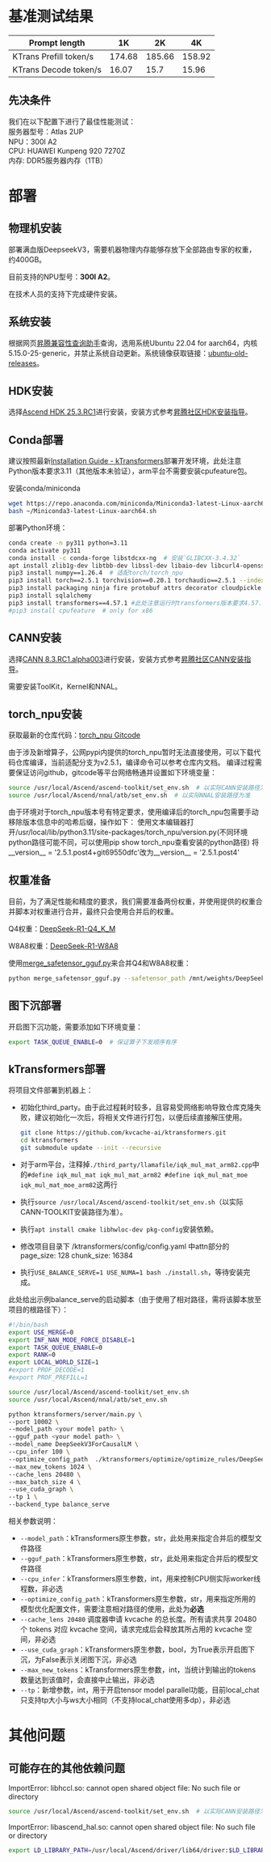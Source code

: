 # 基准测试结果

| Prompt length                     | 1K     | 2K     | 4K     |
| --------------------------------- | ------ | ------ | ------ |
| KTrans Prefill token/s | 174.68 | 185.66 | 158.92 |
| KTrans Decode token/s | 16.07 | 15.7 | 15.96 |

## 先决条件
我们在以下配置下进行了最佳性能测试： <br>
服务器型号：Atlas 2UP <br>
NPU：300I A2 <br>
CPU: HUAWEI Kunpeng 920 7270Z <br>
内存: DDR5服务器内存（1TB）

# 部署

## 物理机安装

部署满血版DeepseekV3，需要机器物理内存能够存放下全部路由专家的权重，约400GB。

目前支持的NPU型号：**300I A2**。

在技术人员的支持下完成硬件安装。

## 系统安装

根据网页[昇腾兼容性查询助手](https://www.hiascend.com/hardware/compatibility)查询，选用系统Ubuntu 22.04 for aarch64，内核5.15.0-25-generic，并禁止系统自动更新。系统镜像获取链接：[ubuntu-old-releases](https://mirrors.aliyun.com/oldubuntu-releases/releases/22.04)。

## HDK安装

选择[Ascend HDK 25.3.RC1](https://www.hiascend.com/hardware/firmware-drivers/community?product=4&model=32&cann=8.3.RC1.beta1&driver=Ascend+HDK+25.0.RC1)进行安装，安装方式参考[昇腾社区HDK安装指导](https://www.hiascend.com/document/detail/zh/CANNCommunityEdition/81RC1beta1/softwareinst/instg/instg_0005.html?Mode=PmIns&InstallType=local&OS=Ubuntu&Software=cannToolKit)。


## Conda部署

建议按照最新[Installation Guide - kTransformers](https://kvcache-ai.github.io/ktransformers/en/install.html)部署开发环境，此处注意Python版本要求3.11（其他版本未验证），arm平台不需要安装cpufeature包。

安装conda/miniconda

```bash
wget https://repo.anaconda.com/miniconda/Miniconda3-latest-Linux-aarch64.sh
bash ~/Miniconda3-latest-Linux-aarch64.sh
```

部署Python环境：

```bash
conda create -n py311 python=3.11
conda activate py311
conda install -c conda-forge libstdcxx-ng  # 安装`GLIBCXX-3.4.32`
apt install zlib1g-dev libtbb-dev libssl-dev libaio-dev libcurl4-openssl-dev
pip3 install numpy==1.26.4  # 适配torch/torch_npu
pip3 install torch==2.5.1 torchvision==0.20.1 torchaudio==2.5.1 --index-url https://download.pytorch.org/whl/cpu
pip3 install packaging ninja fire protobuf attrs decorator cloudpickle ml-dtypes scipy tornado absl-py psutil
pip3 install sqlalchemy
pip3 install transformers==4.57.1 #此处注意运行时transformers版本要求4.57.1(其他版本未验证)
#pip3 install cpufeature  # only for x86
```

## CANN安装

选择[CANN 8.3.RC1.alpha003](https://www.hiascend.com/developer/download/community/result?cann=8.3.RC1.alpha003&product=4&model=32)进行安装，安装方式参考[昇腾社区CANN安装指导](https://www.hiascend.com/document/detail/zh/CANNCommunityEdition/83RC1alpha003/softwareinst/instg/instg_quick.html?Mode=PmIns&OS=Ubuntu&Software=cannToolKit)。

需要安装ToolKit，Kernel和NNAL。

## torch_npu安装

获取最新的仓库代码：[torch_npu Gitcode](https://gitcode.com/Ascend/pytorch)

由于涉及新增算子，公网pypi内提供的torch_npu暂时无法直接使用，可以下载代码仓库编译，当前适配分支为v2.5.1，编译命令可以参考仓库内文档。
编译过程需要保证访问github，gitcode等平台网络畅通并设置如下环境变量：

```bash
source /usr/local/Ascend/ascend-toolkit/set_env.sh  # 以实际CANN安装路径为准
source /usr/local/Ascend/nnal/atb/set_env.sh  # 以实际NNAL安装路径为准
```
由于环境对于torch_npu版本号有特定要求，使用编译后的torch_npu包需要手动移除版本信息中的哈希后缀，操作如下：
使用文本编辑器打开/usr/local/lib/python3.11/site-packages/torch_npu/version.py(不同环境python路径可能不同，可以使用pip show torch_npu查看安装的python路径)
将__version__ = '2.5.1.post4+git69550dfc'改为__version__ = '2.5.1.post4'


## 权重准备

目前，为了满足性能和精度的要求，我们需要准备两份权重，并使用提供的权重合并脚本对权重进行合并，最终只会使用合并后的权重。

Q4权重：[DeepSeek-R1-Q4_K_M](https://modelscope.cn/models/unsloth/DeepSeek-R1-GGUF/files)

W8A8权重：[DeepSeek-R1-W8A8](https://modelers.cn/models/MindSpore-Lab/DeepSeek-R1-W8A8/tree/main)

使用[merge_safetensor_gguf.py](../../merge_tensors/merge_safetensor_gguf.py)来合并Q4和W8A8权重：

```bash
python merge_safetensor_gguf.py --safetensor_path /mnt/weights/DeepSeek-R1-Q4_K_M --gguf_path /mnt/weights/DeepSeek-R1-W8A8 --output_path /mnt/weights/DeepSeek-R1-q4km-w8a8
```

## 图下沉部署

开启图下沉功能，需要添加如下环境变量：

```bash
export TASK_QUEUE_ENABLE=0  # 保证算子下发顺序有序
```


## kTransformers部署

将项目文件部署到机器上：

- 初始化third_party。由于此过程耗时较多，且容易受网络影响导致仓库克隆失败，建议初始化一次后，将相关文件进行打包，以便后续直接解压使用。
  ```bash
  git clone https://github.com/kvcache-ai/ktransformers.git
  cd ktransformers
  git submodule update --init --recursive
  ```
- 对于arm平台，注释掉`./third_party/llamafile/iqk_mul_mat_arm82.cpp`中的`#define iqk_mul_mat iqk_mul_mat_arm82 #define iqk_mul_mat_moe iqk_mul_mat_moe_arm82`这两行

- 执行`source /usr/local/Ascend/ascend-toolkit/set_env.sh`（以实际CANN-TOOLKIT安装路径为准）。
- 执行`apt install cmake libhwloc-dev pkg-config`安装依赖。
- 修改项目目录下 /ktransformers/config/config.yaml 中attn部分的page_size: 128  chunk_size: 16384
- 执行`USE_BALANCE_SERVE=1 USE_NUMA=1 bash ./install.sh`，等待安装完成。

此处给出示例balance_serve的启动脚本（由于使用了相对路径，需将该脚本放至项目的根路径下）：

```bash
#!/bin/bash
export USE_MERGE=0
export INF_NAN_MODE_FORCE_DISABLE=1
export TASK_QUEUE_ENABLE=0
export RANK=0
export LOCAL_WORLD_SIZE=1
#export PROF_DECODE=1
#export PROF_PREFILL=1

source /usr/local/Ascend/ascend-toolkit/set_env.sh
source /usr/local/Ascend/nnal/atb/set_env.sh

python ktransformers/server/main.py \
--port 10002 \
--model_path <your model path> \
--gguf_path <your model path> \
--model_name DeepSeekV3ForCausalLM \
--cpu_infer 100 \
--optimize_config_path  ./ktransformers/optimize/optimize_rules/DeepSeek-V3-Chat-300IA2-npu-serve.yaml \
--max_new_tokens 1024 \
--cache_lens 20480 \
--max_batch_size 4 \
--use_cuda_graph \
--tp 1 \
--backend_type balance_serve
```

相关参数说明：

- `--model_path`：kTransformers原生参数，str，此处用来指定合并后的模型文件路径
- `--gguf_path`：kTransformers原生参数，str，此处用来指定合并后的模型文件路径
- `--cpu_infer`：kTransformers原生参数，int，用来控制CPU侧实际worker线程数，非必选
- `--optimize_config_path`：kTransformers原生参数，str，用来指定所用的模型优化配置文件，需要注意相对路径的使用，此处为**必选**
- `--cache_lens 20480`  调度器申请 kvcache 的总长度。所有请求共享 20480 个 tokens 对应 kvcache 空间，请求完成后会释放其所占用的 kvcache 空间，非必选
- `--use_cuda_graph`：kTransformers原生参数，bool，为True表示开启图下沉，为False表示关闭图下沉，非必选
- `--max_new_tokens`：kTransformers原生参数，int，当统计到输出的tokens数量达到该值时，会直接中止输出，非必选
- `--tp`：新增参数，int，用于开启tensor model parallel功能，目前local_chat只支持tp大小与ws大小相同（不支持local_chat使用多dp），非必选


# 其他问题

## 可能存在的其他依赖问题

ImportError: libhccl.so: cannot open shared object file: No such file or directory

```bash
source /usr/local/Ascend/ascend-toolkit/set_env.sh  # 以实际CANN安装路径为准
```

ImportError: libascend_hal.so: cannot open shared object file: No such file or directory

```bash
export LD_LIBRARY_PATH=/usr/local/Ascend/driver/lib64/driver:$LD_LIBRARY_PATH  # 以实际Driver安装路径为准
```
